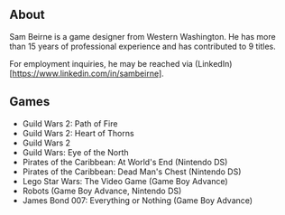 ## About

Sam Beirne is a game designer from Western Washington. He has more than 15 years of professional experience and has contributed to 9 titles.

For employment inquiries, he may be reached via (LinkedIn)[https://www.linkedin.com/in/sambeirne].

## Games

- Guild Wars 2: Path of Fire
- Guild Wars 2: Heart of Thorns
- Guild Wars 2
- Guild Wars: Eye of the North
- Pirates of the Caribbean: At World's End (Nintendo DS)
- Pirates of the Caribbean: Dead Man's Chest (Nintendo DS)
- Lego Star Wars: The Video Game (Game Boy Advance)
- Robots (Game Boy Advance, Nintendo DS)
- James Bond 007: Everything or Nothing (Game Boy Advance)
